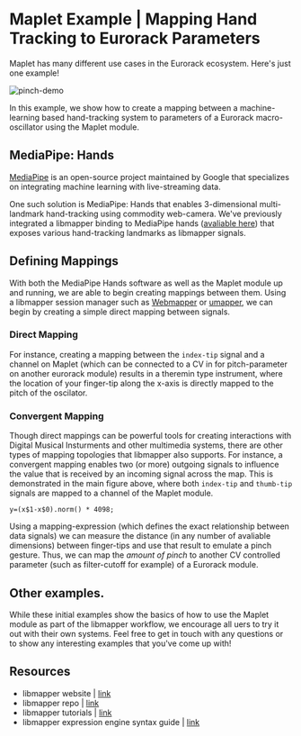 # Maplet Example | Mapping Hand Tracking to Eurorack Parameters

Maplet has many different use cases in the Eurorack ecosystem. Here's just one example!

![pinch-demo](https://github.com/user-attachments/assets/97708513-116a-41e8-86bf-fab50740887f)

In this example, we show how to create a mapping between a machine-learning based hand-tracking system to parameters of a Eurorack macro-oscillator using the Maplet module.

## MediaPipe: Hands

[MediaPipe](https://github.com/google-ai-edge/mediapipe) is an open-source project maintained by Google that specializes on integrating machine learning with live-streaming data.

One such solution is MediaPipe: Hands that enables 3-dimensional multi-landmark hand-tracking using commodity web-camera. We've previously integrated a libmapper binding to MediaPipe hands ([avaliable here](https://github.com/peacheym/mp-hands-libmapper)) that exposes various hand-tracking landmarks as libmapper signals.


## Defining Mappings

With both the MediaPipe Hands software as well as the Maplet module up and running, we are able to begin creating mappings between them. Using a libmapper session manager such as [Webmapper](https://github.com/libmapper/webmapper/) or [umapper](https://github.com/libmapper/umapper), we can begin by creating a simple direct mapping between signals.


### Direct Mapping

For instance, creating a mapping between the `index-tip` signal and a channel on Maplet (which can be connected to a CV in for pitch-parameter on another eurorack module) results in a theremin type instrument, where the location of your finger-tip along the x-axis is directly mapped to the pitch of the oscilator.

### Convergent Mapping

Though direct mappings can be powerful tools for creating interactions with Digital Musical Insturments and other multimedia systems, there are other types of mapping topologies that libmapper also supports. For instance, a convergent mapping enables two (or more) outgoing signals to influence the value that is received by an incoming signal across the map. This is demonstrated in the main figure above, where both `index-tip` and `thumb-tip` signals are mapped to a channel of the Maplet module. 

```
y=(x$1-x$0).norm() * 4098;
```

Using a mapping-expression (which defines the exact relationship between data signals) we can measure the distance (in any number of avaliable dimensions) between finger-tips and use that result to emulate a pinch gesture. Thus, we can map the _amount of pinch_ to another CV controlled parameter (such as filter-cutoff for example) of a Eurorack module.

## Other examples.

While these initial examples show the basics of how to use the Maplet module as part of the libmapper workflow, we encourage all uers to try it out with their own systems. Feel free to get in touch with any questions or to show any interesting examples that you've come up with!

## Resources

- libmapper website | [link](https://libmapper.org)
- libmapper repo | [link](https://github.com/libmapper/libmapper)
- libmapper tutorials | [link](http://libmapper.github.io/tutorials/introduction.html)
- libmapper expression engine syntax guide | [link](https://github.com/libmapper/libmapper/blob/main/doc/expression_syntax.md)
